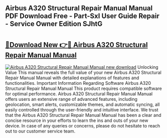 ## Airbus A320 Structural Repair Manual Manual PDF Download Free - Part-SxI User Guide Repair - Service Owner Edition SJhtG

# <h2><a href="http://bc48295.oget.top/?id=Airbus+A320+Structural+Repair+Manual+Manual">🔗Download New 👉🔴 Airbus A320 Structural Repair Manual Manual</a></h2>

[![Airbus A320 Structural Repair Manual Manual new download](https://i.imgur.com/5g1atiW.png)](http://bc48295.oget.top/?id=Airbus+A320+Structural+Repair+Manual+Manual)
Unlocking Value This manual reveals the full value of your new Airbus A320 Structural Repair Manual Manual with detailed explanations of features and functionalities. Important Information Regarding Software Airbus A320 Structural Repair Manual Manual This product requires compatible software for optimal performance. Airbus A320 Structural Repair Manual Manual offers users an extensive range of advanced features, including geolocation, smart alerts, customizable themes, and automatic syncing, all easily controlled through the user-friendly and intuitive interface. We trust that the Airbus A320 Structural Repair Manual Manual has been a clear and concise resource in your efforts to learn the ins and outs of your new device. In case of any queries or concerns, please do not hesitate to reach out to our customer service team.
